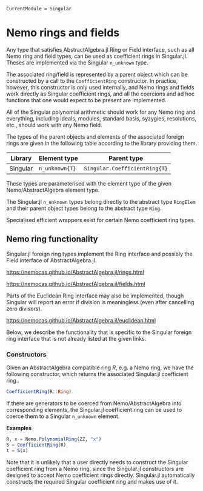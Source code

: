 ```@meta
CurrentModule = Singular
```

# Nemo rings and fields

Any type that satisfies AbstractAlgebra.jl Ring or Field interface, such as all Nemo
ring and field types, can be used as coefficient rings in Singular.jl. Theses are
implemented via the Singular `n_unknown` type.

The associated ring/field is represented by a parent object which can be constructed by
a call to the `CoefficientRing` constructor. In practice, however, this constructor is
only used internally, and Nemo rings and fields work directly as Singular coefficient
rings, and all the coercions and ad hoc functions that one would expect to be present
are implemented.

All of the Singular polynomial arithmetic should work for any Nemo ring and everything,
including ideals, modules, standard basis, syzygies, resolutions, etc., should work
with any Nemo field.

The types of the parent objects and elements of the associated foreign rings
are given in the following table according to the library providing them.

 Library        | Element type     | Parent type
----------------|------------------|------------------------------
Singular        | `n_unknown{T}`   | `Singular.CoefficientRing{T}`

These types are parameterised with the element type of the given Nemo/AbstractAlgebra
element type.

The Singular.jl `n_unknown` types belong directly to the abstract type `RingElem` and
their parent object types belong to the abstract type `Ring`.

Specialised efficient wrappers exist for certain Nemo coefficient ring types.

## Nemo ring functionality

Singular.jl foreign ring types implement the Ring interface and possibly the Field
interface of AbstractAlgebra.jl.

<https://nemocas.github.io/AbstractAlgebra.jl/rings.html>

<https://nemocas.github.io/AbstractAlgebra.jl/fields.html>

Parts of the Euclidean Ring interface may also be implemented, though Singular will
report an error if division is meaningless (even after cancelling zero divisors).

<https://nemocas.github.io/AbstractAlgebra.jl/euclidean.html>

Below, we describe the functionality that is specific to the Singular foreign ring
interface that is not already listed at the given links.

### Constructors

Given an AbstractAlgebra compatible ring $R$, e.g. a Nemo ring, we have the following
constructor, which returns the associated Singular.jl coefficient ring..

```julia
CoefficientRing(R::Ring)
```

If there are generators to be coerced from Nemo/AbstractAlgebra into corresponding
elements, the Singular.jl coefficient ring can be used to coerce them to a Singular
`n_unknown` element.

**Examples**

```julia
R, x = Nemo.PolynomialRing(ZZ, "x")
S = CoefficientRing(R)
t = S(x)
```

Note that it is unlikely that a user directly needs to construct the Singular
coefficient ring from a Nemo ring, since the Singular.jl constructors are designed to
accept Nemo coefficient rings directly. Singular.jl automatically constructs the
required Singular coefficient ring and makes use of it.

